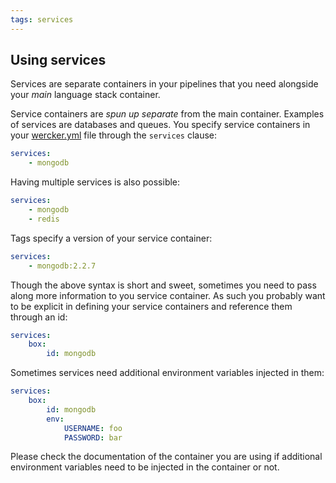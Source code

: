 ```yaml
---
tags: services
---
```


## Using services

Services are separate containers in your pipelines that you need
alongside your *main* language stack container.

Service containers are *spun up separate* from the main container. 
Examples of services are databases and queues. You specify service
containers in your [wercker.yml](/docs/wercker-yml/creating-a-yml.html) file through the `services` clause:

```yaml
services:
    - mongodb
```

Having multiple services is also possible:

```yaml
services:
    - mongodb
    - redis
```

Tags specify a version of your service container:

```yaml
services:
    - mongodb:2.2.7
```

Though the above syntax is short and sweet, sometimes you need to pass
along more information to you service container. As such you probably
want to be explicit in defining your service containers and
reference them through an id:

```yaml
services:
    box:
        id: mongodb
```

Sometimes services need additional environment variables injected in
them:

```yaml
services:
    box:
        id: mongodb
        env:
            USERNAME: foo
            PASSWORD: bar
```

Please check the documentation of the container you are using if
additional environment variables need to be injected in the container or
not.
